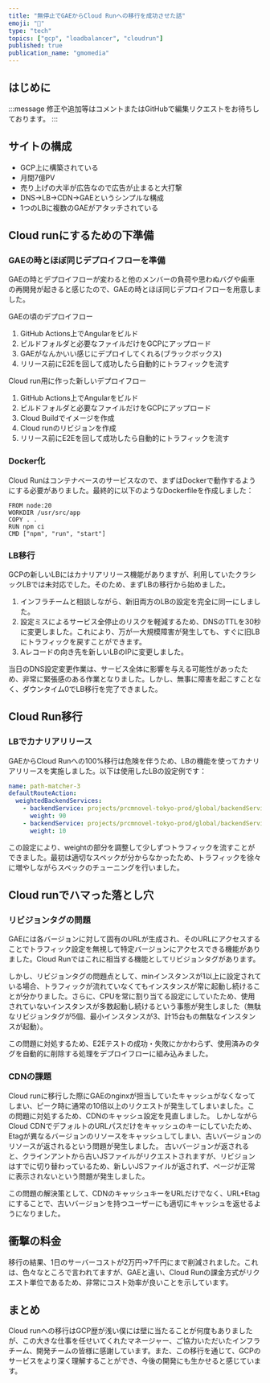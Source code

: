 ```yaml
---
title: "無停止でGAEからCloud Runへの移行を成功させた話"
emoji: "🙌"
type: "tech"
topics: ["gcp", "loadbalancer", "cloudrun"]
published: true
publication_name: "gmomedia"
---
```


## はじめに

:::message
修正や追加等はコメントまたはGitHubで編集リクエストをお待ちしております。
:::

## サイトの構成

- GCP上に構築されている
- 月間7億PV
- 売り上げの大半が広告なので広告が止まると大打撃
- DNS→LB→CDN→GAEというシンプルな構成
- 1つのLBに複数のGAEがアタッチされている

## Cloud runにするための下準備

### GAEの時とほぼ同じデプロイフローを準備

GAEの時とデプロイフローが変わると他のメンバーの負荷や思わぬバグや歯車の再開発が起きると感じたので、GAEの時とほぼ同じデプロイフローを用意しました。

GAEの頃のデプロイフロー

1. GitHub Actions上でAngularをビルド
2. ビルドフォルダと必要なファイルだけをGCPにアップロード
3. GAEがなんかいい感じにデプロイしてくれる(ブラックボックス)
4. リリース前にE2Eを回して成功したら自動的にトラフィックを流す

Cloud run用に作った新しいデプロイフロー

1. GitHub Actions上でAngularをビルド
2. ビルドフォルダと必要なファイルだけをGCPにアップロード
3. Cloud Buildでイメージを作成
4. Cloud runのリビジョンを作成
5. リリース前にE2Eを回して成功したら自動的にトラフィックを流す

### Docker化

Cloud Runはコンテナベースのサービスなので、まずはDockerで動作するようにする必要がありました。最終的に以下のようなDockerfileを作成しました：

```docker
FROM node:20
WORKDIR /usr/src/app
COPY . .
RUN npm ci
CMD ["npm", "run", "start"]
```

### LB移行

GCPの新しいLBにはカナリアリリース機能がありますが、利用していたクラシックLBでは未対応でした。そのため、まずLBの移行から始めました。

1. インフラチームと相談しながら、新旧両方のLBの設定を完全に同一にしました。
2. 設定ミスによるサービス全停止のリスクを軽減するため、DNSのTTLを30秒に変更しました。これにより、万が一大規模障害が発生しても、すぐに旧LBにトラフィックを戻すことができます。
3. Aレコードの向き先を新しいLBのIPに変更しました。

当日のDNS設定変更作業は、サービス全体に影響を与える可能性があったため、非常に緊張感のある作業となりました。しかし、無事に障害を起こすことなく、ダウンタイム0でLB移行を完了できました。

## Cloud Run移行

### LBでカナリアリリース

GAEからCloud Runへの100%移行は危険を伴うため、LBの機能を使ってカナリアリリースを実施しました。以下は使用したLBの設定例です：

```yaml
name: path-matcher-3
defaultRouteAction:
  weightedBackendServices:
    - backendService: projects/prcmnovel-tokyo-prod/global/backendServices/novel-prcm-jp
      weight: 90
    - backendService: projects/prcmnovel-tokyo-prod/global/backendServices/novel-prcm-jp-cloudrun
      weight: 10
```

この設定により、weightの部分を調整して少しずつトラフィックを流すことができました。最初は適切なスペックが分からなかったため、トラフィックを徐々に増やしながらスペックのチューニングを行いました。

## Cloud runでハマった落とし穴

### リビジョンタグの問題

GAEには各バージョンに対して固有のURLが生成され、そのURLにアクセスすることでトラフィック設定を無視して特定バージョンにアクセスできる機能がありました。Cloud Runではこれに相当する機能としてリビジョンタグがあります。

しかし、リビジョンタグの問題点として、minインスタンスが1以上に設定されている場合、トラフィックが流れていなくてもインスタンスが常に起動し続けることが分かりました。さらに、CPUを常に割り当てる設定にしていたため、使用されていないインスタンスが多数起動し続けるという事態が発生しました（無駄なリビジョンタグが5個、最小インスタンスが3、計15台もの無駄なインスタンスが起動）。

この問題に対処するため、E2Eテストの成功・失敗にかかわらず、使用済みのタグを自動的に削除する処理をデプロイフローに組み込みました。

### CDNの課題

Cloud runに移行した際にGAEのnginxが担当していたキャッシュがなくなってしまい、ピーク時に通常の10倍以上のリクエストが発生してしまいました。この問題に対処するため、CDNのキャッシュ設定を見直しました。
しかしながらCloud CDNでデフォルトのURLパスだけをキャッシュのキーにしていたため、Etagが異なるバージョンのリソースをキャッシュしてしまい、古いバージョンのリソースが返されるという問題が発生しました。
古いバージョンが返されると、クラインアントから古いJSファイルがリクエストされますが、リビジョンはすでに切り替わっているため、新しいJSファイルが返されず、ページが正常に表示されないという問題が発生しました。

この問題の解決策として、CDNのキャッシュキーをURLだけでなく、URL+Etagにすることで、古いバージョンを持つユーザーにも適切にキャッシュを返せるようになりました。

## 衝撃の料金

移行の結果、1日のサーバーコストが2万円→7千円にまで削減されました。これは、色々なところで言われてますが、GAEと違い、Cloud Runの課金方式がリクエスト単位であるため、非常にコスト効率が良いことを示しています。

## まとめ

Cloud runへの移行はGCP歴が浅い僕には壁に当たることが何度もありましたが、この大きな仕事を任せいてくれたマネージャー、ご協力いただいたインフラチーム、開発チームの皆様に感謝しています。また、この移行を通じて、GCPのサービスをより深く理解することができ、今後の開発にも生かせると感じています。
